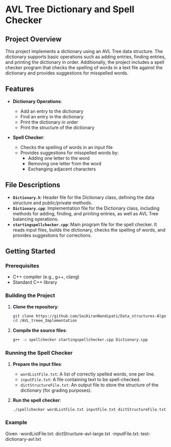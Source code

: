 # AVL Tree Dictionary and Spell Checker

## Project Overview

This project implements a dictionary using an AVL Tree data structure. The dictionary supports basic operations such as adding entries, finding entries, and printing the dictionary in order. Additionally, the project includes a spell checker program that checks the spelling of words in a text file against the dictionary and provides suggestions for misspelled words.

## Features

- **Dictionary Operations**: 
  - Add an entry to the dictionary
  - Find an entry in the dictionary
  - Print the dictionary in order
  - Print the structure of the dictionary

- **Spell Checker**:
  - Checks the spelling of words in an input file
  - Provides suggestions for misspelled words by:
    - Adding one letter to the word
    - Removing one letter from the word
    - Exchanging adjacent characters

## File Descriptions

- **`Dictionary.h`**: Header file for the Dictionary class, defining the data structure and public/private methods.
- **`Dictionary.cpp`**: Implementation file for the Dictionary class, including methods for adding, finding, and printing entries, as well as AVL Tree balancing operations.
- **`startingspellchecker.cpp`**: Main program file for the spell checker. It reads input files, builds the dictionary, checks the spelling of words, and provides suggestions for corrections.

## Getting Started

### Prerequisites

- C++ compiler (e.g., g++, clang)
- Standard C++ library

### Building the Project

1. **Clone the repository**:
    ```sh
    git clone https://github.com/SaiKiranNandipati/Data_structures-Algorithms.git
    cd /AVL_treee_Implementation
    ```

2. **Compile the source files**:
    ```sh
    g++ -o spellchecker startingspellchecker.cpp Dictionary.cpp
    ```

### Running the Spell Checker

1. **Prepare the input files**:
   - `wordListFile.txt`: A list of correctly spelled words, one per line.
   - `inputFile.txt`: A file containing text to be spell-checked.
   - `dictStructureFile.txt`: An output file to store the structure of the dictionary (for grading purposes).

2. **Run the spell checker**:
    ```sh
    ./spellchecker wordListFile.txt inputFile.txt dictStructureFile.txt
    ```

### Example

Given 
-wordListFile.txt: dictStructure-avl-large.txt
-inputFile.txt: test-dictionary-avl.txt
